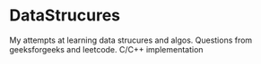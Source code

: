 # DataStrucures

My attempts at learning data strucures and algos. Questions from geeksforgeeks and leetcode. C/C++ implementation
